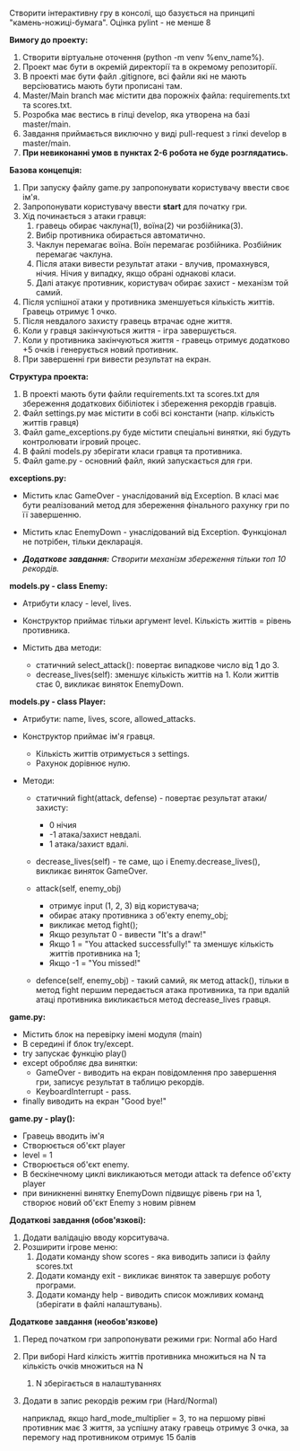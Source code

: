 Створити інтерактивну гру в консолі, що базується на принципі "камень-ножиці-бумага". Оцінка pylint - не менше 8

**Вимогу до проекту:**

1. Cтворити віртуальне оточення (python -m venv %env_name%).
2. Проект має бути в окремій директорії та в окремому репозиторії.
3. В проекті має бути файл .gitignore, всі файли які не мають версіюватись мають бути прописані там.
4. Master/Main branch має містити два порожніх файла: requirements.txt та scores.txt.
5. Розробка має вестись в гілці develop, яка утворена на базі master/main.
6. Завдання приймається виключно у виді pull-request з гілкі develop в master/main. 
7. **При невиконанні умов в пунктах 2-6 робота не буде розглядатись.**



**Базова концепція:**
 
1. При запуску файлу game.py запропонувати користувачу ввести своє ім'я. 
2. Запропонувати користувачу ввести **start** для початку гри.
3. Хід починається з атаки гравця: 
   1. гравець обирає чаклуна(1), воїна(2) чи розбійника(3). 
   2. Вибір противника обирається автоматично.
   3. Чаклун перемагає воїна. Воїн перемагає розбійника. Розбійник перемагає чаклуна.
   4. Після атаки вивести результат атаки - влучив, промахнувся, нічия. Нічия у випадку, якщо обрані однакові класи.
   5. Далі атакує противник, користувач обирає захист - механізм той самий.
4. Після успішної атаки у противника зменшуеться кількість життів. Гравець отримує 1 очко.
5. Після невдалого захисту гравець втрачає одне життя.
6. Коли у гравця закінчуються життя - ігра завершується.
7. Коли у противника закінчуються життя - гравець отримує додатково +5 очків і генерується новий противник.
8. При завершенні гри вивести результат на екран.

**Структура проекта:**

1. В проекті мають бути файли requirements.txt та scores.txt для збереження додаткових бібіліотек і збереження рекордів гравців.
2. Файл settings.py має містити в собі всі константи (напр. кількість життів гравця)
3. Файл game_exceptions.py буде містити спеціальні винятки, які будуть контролювати ігровий процес.
4. В файлі models.py зберігати класи гравця та противника.
5. Файл game.py - основний файл, який запускається для гри.

**exceptions.py:**

- Містить клас GameOver - унаслідований від Exception. В класі має бути реалізований метод для збереження фінального рахунку гри по її завершенню.
- Містить клас EnemyDown - унаслідований від Exception. Функціонал не потрібен, тільки декларація.

- **_Додаткове завдання:_**
    _Створити механізм збереження тільки топ 10 рекордів._

**models.py - class Enemy:**

- Атрибути класу - level, lives.
- Конструктор приймає тільки аргумент level. Кількість життів = рівень противника.

- Містить два методи:
  - статичний select_attack(): повертає випадкове число від 1 до 3.
  - decrease_lives(self): зменшує кількість життів на 1. Коли життів стає 0, викликає виняток EnemyDown.
  
**models.py - class Player:**

- Атрибути: name, lives, score, allowed_attacks.
- Конструктор приймає ім'я гравця. 
  - Кількість життів отримується з settings. 
  - Рахунок дорівнює нулю.

- Методи: 
  - статичний fight(attack, defense) - повертає результат атаки/захисту:
    - 0 нічия
    - -1 aтака/захист невдалі.
    - 1 атака/захист вдалі.

  - decrease_lives(self) - те саме, що і Enemy.decrease_lives(), викликає виняток GameOver.

  - attack(self, enemy_obj) 
    - отримує input (1, 2, 3) від користувача;
    - обирає атаку противника з об'екту enemy_obj; 
    - викликає метод fight(); 
    - Якщо результат 0 - вивести "It's a draw!"
    - Якщо 1 = "You attacked successfully!" та зменшує кількість життів противника на 1;
    - Якщо -1 = "You missed!"

  - defence(self, enemy_obj) - такий самий, як метод attack(), тільки в метод fight першим передається атака противника, та при вдалій атаці противника викликається метод decrease_lives гравця.

**game.py:**

- Містить блок на перевірку імені модуля (main)
- В середині if блок try/except. 
- try запускає функцію play()
- except обробляє два винятки: 
  - GameOver - виводить на екран повідомлення про завершення гри, записує результат в таблицю рекордів. 
  - KeyboardInterrupt - pass. 
- finally виводить на екран "Good bye!"

**game.py - play():**

- Гравець вводить ім'я
- Створюється об'єкт player
- level = 1
- Створюється об'єкт enemy.
- В бескінечному циклі викликаються методи attack та defence об'єкту player
- при виникненні винятку EnemyDown підвищує рівень гри на 1, створює новий об'єкт Enemy з новим рівнем

**Додаткові завдання (обов'язкові):**
1. Додати валідацію вводу корситувача.
2. Розширити ігрове меню:
   1. Додати команду show scores - яка виводить записи із файлу scores.txt
   2. Додати команду exit - викликає виняток та завершує роботу програми.
   3. Додати команду help - виводить список можливих команд (зберігати в файлі налаштувань).

**Додаткове завдання (необов'язкове)** 
1. Перед початком гри запропонувати режими гри: Normal або Hard
2. При виборі Hard кілкість життів противника множиться на N та кількість очків множиться на N
   1. N зберігається в налаштуваннях 
3. Додати в запис рекордів режим гри (Hard/Normal)


    наприклад, якщо hard_mode_multiplier = 3, то на першому рівні противник має 3 життя,
    за успішну атаку гравець отримує 3 очка, за перемогу над противником отримує 15 балів 